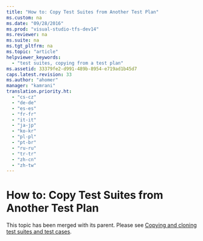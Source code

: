 ```yaml
---
title: "How to: Copy Test Suites from Another Test Plan"
ms.custom: na
ms.date: "09/28/2016"
ms.prod: "visual-studio-tfs-dev14"
ms.reviewer: na
ms.suite: na
ms.tgt_pltfrm: na
ms.topic: "article"
helpviewer_keywords: 
  - "test suites, copying from a test plan"
ms.assetid: 33379fe2-d991-489b-8954-e719ad1b45d7
caps.latest.revision: 33
ms.author: "ahomer"
manager: "kamrani"
translation.priority.ht: 
  - "cs-cz"
  - "de-de"
  - "es-es"
  - "fr-fr"
  - "it-it"
  - "ja-jp"
  - "ko-kr"
  - "pl-pl"
  - "pt-br"
  - "ru-ru"
  - "tr-tr"
  - "zh-cn"
  - "zh-tw"
---
```

# How to: Copy Test Suites from Another Test Plan
This topic has been merged with its parent. Please see [Copying and cloning test suites and test cases](../test/copying-and-cloning-test-suites-and-test-cases.md).